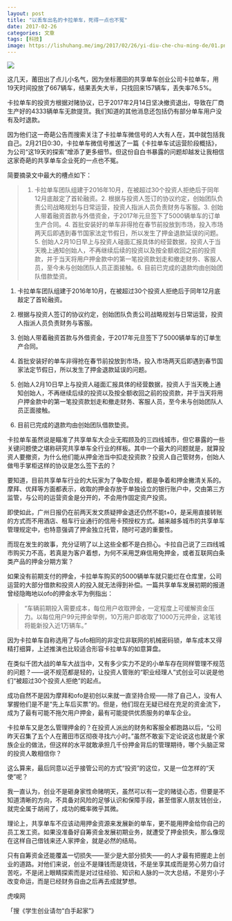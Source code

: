 ```yaml
---
layout: post
title: "以丢车出名的卡拉单车，死得一点也不冤"
date: 2017-02-26
categories: 文章
tags: [科技]
image: https://lishuhang.me/img/2017/02/26/yi-diu-che-chu-ming-de/01.png
---
```


![](http://mmbiz.qpic.cn/mmbiz_jpg/AdRKyBVLoHL3ic9BkJCLJOZBauJeAVaicr4QfQu0x9WkA2bjoHcSMpmw6XyHS63Dicx7Tst9ia1X4p5iaHOcaC97AicQ/0?wx_fmt=jpeg)

这几天，莆田出了点儿小名气，因为坐标莆田的共享单车创业公司卡拉单车，用19天时间投放了667辆车，结果丢失大半，只找回来157辆车，丢失率76.5%。

卡拉单车的投资方根据对赌协议，已于2017年2月14日坚决撤资退出，导致在厂商生产好的4333辆单车无款提货。我们知道的其他消息还包括仍有部分单车用户没有及时退款。

因为他们这一奇葩公告而搜索关注了卡拉单车微信号的人大有人在，其中就包括我自己。2月21日0:30，卡拉单车微信号推送了一篇《卡拉单车试运营阶段概括》，为公司“这19天的探索”增添了更多细节。但这份自白书暴露的问题却越发让我相信这家奇葩的共享单车企业死的一点也不冤。

简要摘录文中最大的槽点如下：

> 1. 卡拉单车团队组建于2016年10月，在被超过30个投资人拒绝后于同年12月底敲定了首轮融资。2. 根据与投资人签订的协议约定，创始团队负责公司战略规划与日常运营，投资人指派人员负责财务与客服。3. 创始人带着融资首款与外借资金，于2017年元旦签下了5000辆单车的订单生产合同。4. 首批安装好的单车非得抢在春节前投放到市场，投入市场两天后即遇到春节国家法定节假日，所以发生了押金退款延误的问题。5. 创始人2月10日早上与投资人碰面汇报具体的经营数据，投资人于当天晚上通知创始人，不再继续后续的投资以及按全额收回之前的投资款，并于当天将用户押金款中的第一笔投资款划走和撤走财务、客服人员，至今未与创始团队人员正面接触。6. 目前已完成的退款均由创始团队借款垫资。

1. 卡拉单车团队组建于2016年10月，在被超过30个投资人拒绝后于同年12月底敲定了首轮融资。

2. 根据与投资人签订的协议约定，创始团队负责公司战略规划与日常运营，投资人指派人员负责财务与客服。

3. 创始人带着融资首款与外借资金，于2017年元旦签下了5000辆单车的订单生产合同。

4. 首批安装好的单车非得抢在春节前投放到市场，投入市场两天后即遇到春节国家法定节假日，所以发生了押金退款延误的问题。

5. 创始人2月10日早上与投资人碰面汇报具体的经营数据，投资人于当天晚上通知创始人，不再继续后续的投资以及按全额收回之前的投资款，并于当天将用户押金款中的第一笔投资款划走和撤走财务、客服人员，至今未与创始团队人员正面接触。

6. 目前已完成的退款均由创始团队借款垫资。

卡拉单车虽然说是瞄准了共享单车大企业无暇顾及的三四线城市，但它暴露的一些关键问题使之堪称研究共享单车全行业的样板。其中一个最大的问题就是，就算投资人要撤资，为什么他们能从押金池当中扣走投资款？投资人自己管财务，创始人做甩手掌柜这样的协议是怎么签下去的？

要知道，目前共享单车行业的大玩家为了争取合规，都是争着和押金撇清关系的。摩拜、优拜等方面都表示，收取的押金存放于单独设立的银行账户中，交由第三方监管，与公司的运营资金是分开的，不会用作固定资产投资。

即使如此，广州日报仍在前两天发文质疑押金退还仍然不能t+0，是采用直接转账的方式而不用酒店、租车行业通行的信用卡预授权方式。越来越多城市的共享单车管理规定中，也特意强调了押金独立托管，随时可退的重要性。

而现在发生的故事，充分证明了以上这些全都不是白担心。卡拉自己说了三四线城市购买力不高，若真是为客户着想，为何不采用芝麻信用免押金，或者互联网白条类产品的押金分期方案？

如果没有前期支付的押金，卡拉单车购买的5000辆单车就只能烂在仓库里，公司运营的大部分借款和投资人的投入就无法得到补偿。一篇共享单车发展初期的报道曾经隐晦地以ofo的押金水平为例指出：

> “车辆前期投入需要成本，每位用户收取押金，一定程度上可缓解资金压力。以每位用户99元押金举例，10万用户即收取了1000万元押金，这笔钱将能新投入近1万辆车。”

因为卡拉单车自称选用了与ofo相同的非定位非联网的机械密码锁，单车成本又得精打细算，上述推演也比较适合形容卡拉单车的如意算盘。

在类似千团大战的单车大战当中，又有多少实力不足的小单车存在同样管理不规范的问题？——说不规范都是轻的，让投资人管账的“职业经理人”式创业可以说是他们“被超过30个投资人拒绝”的起点。

成功自然不是因为摩拜和ofo是初创以来就一直坚持合规——除了自己人，没有人掌握他们是不是“先上车后买票”的。但是，他们现在无疑已经在充足的资金流下，成为了最有可能不拖欠用户押金，最有可能提供优质服务的单车企业。

卡拉单车又是怎么管理押金的？在投资人派出的财务和客服全都跑路以后，“公司昨天召集了五个人在莆田市区彻夜寻找六小时。”虽然不敢妄下定论说这也就是个家族企业的做法，但这样的水平就敢承担几千份押金背后的管理期待，哪个头脑正常的投资人敢相信你？

这么算来，最后同意以近乎接管公司的方式“投资”的这位，又是一位怎样的“天使”呢？

我一直认为，创业不是砸身家性命赌明天，虽然可以有一定的赌徒心态，但要是不知道清晰的方向，不具备对风险的足够认识和保障手段，甚至借家人朋友钱创业，就完全属于胡闹了，成功的概率微乎其微。

理论上，共享单车不应该动用押金资源来发展新的单车，更不能用押金给你自己的员工发工资。如果没准备好自筹资金发展初期业务，就遭受了押金损失，那么像现在这样自己借钱来还人家押金，就是必然的结局。

只有自筹资金还能覆盖一切损失——至少是大部分损失——的人才最有把握走上创业的道路。对他们来说，创业不是赚钱而是烧钱，不是坐享其成而是劳心劳力自讨苦吃，不是闭上眼睛探索而是对过往经验、知识和人脉的一次大总结，不是穷小子改变命运，而是已经财务自由之后再去成就梦想。

虎嗅网

「搜《学生创业请勿“白手起家”》